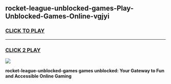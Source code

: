 
## rocket-league-unblocked-games-Play-Unblocked-Games-Online-vgjyi
<h3>
<a href="https://premium76.site?title=rocket-league-unblocked-games&ref=25A">CLICK TO PLAY</a></h3>
<hr>

<h3>
<a href="https://premium76.site?title=rocket-league-unblocked-games&ref=25A">CLICK 2 PLAY</a>
  
</h3>

<a href="https://premium76.site?title=rocket-league-unblocked-games&ref=25A"><img src="https://clearcache.store/games.png"></a>


**rocket-league-unblocked-games games unblocked: Your Gateway to Fun and Accessible Online Gaming**
